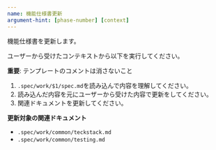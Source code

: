 ```yaml
---
name: 機能仕様書更新
argument-hint: [phase-number] [context]
---
```


機能仕様書を更新します。

ユーザーから受けたコンテキストから以下を実行してください。

**重要**: テンプレートのコメントは消さないこと

1. `.spec/work/$1/spec.md`を読み込んで内容を理解してください。
2. 読み込んだ内容を元にユーザーから受けた内容で更新をしてください。
3. 関連ドキュメントを更新してください。

**更新対象の関連ドキュメント**

- `.spec/work/common/teckstack.md`
- `.spec/work/common/testing.md`